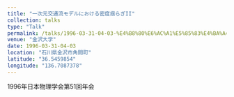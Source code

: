```yaml
---
title: "一次元交通流モデルにおける密度揺らぎII"
collection: talks
type: "Talk"
permalink: /talks/1996-03-31-04-03-%E4%B8%80%E6%AC%A1%E5%85%83%E4%BA%A4%E9%80%9A%E6%B5%81%E3%83%A2%E3%83%87%E3%83%AB%E3%81%AB%E3%81%8A%E3%81%91%E3%82%8B%E5%AF%86%E5%BA%A6%E6%8F%BA%E3%82%89%E3%81%8EII
venue: "金沢大学"
date: 1996-03-31-04-03
location: "石川県金沢市角間町"
latitude: "36.5459854"
longitude: "136.7087378"
---
```


1996年日本物理学会第51回年会
